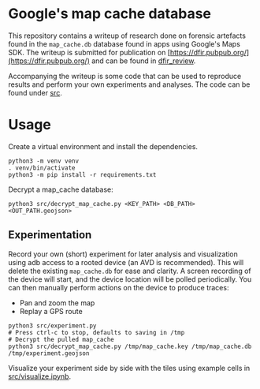# Google's map cache database
This repository contains a writeup of research done on forensic artefacts found in the `map_cache.db` database found in apps using Google's Maps SDK.
The writeup is submitted for publication on [https://dfir.pubpub.org/](https://dfir.pubpub.org/) and can be found in [dfir_review](./dfir_review/main.md).

Accompanying the writeup is some code that can be used to reproduce results and perform your own experiments and analyses.
The code can be found under [src](./src/).

# Usage
Create a virtual environment and install the dependencies.
```commandline
python3 -m venv venv
. venv/bin/activate
python3 -m pip install -r requirements.txt
```

Decrypt a map_cache database:
```commandline
python3 src/decrypt_map_cache.py <KEY_PATH> <DB_PATH> <OUT_PATH.geojson>
```


## Experimentation
Record your own (short) experiment for later analysis and visualization using adb access to a rooted device (an AVD is recommended).
This will delete the existing `map_cache.db` for ease and clarity.
A screen recording of the device will start, and the device location will be polled periodically.
You can then manually perform actions on the device to produce traces:

- Pan and zoom the map
- Replay a GPS route 

```commandline
python3 src/experiment.py
# Press ctrl-c to stop, defaults to saving in /tmp
# Decrypt the pulled map_cache
python3 src/decrypt_map_cache.py /tmp/map_cache.key /tmp/map_cache.db /tmp/experiment.geojson
```

Visualize your experiment side by side with the tiles using example cells in [src/visualize.ipynb](./src/visualize.ipynb).

